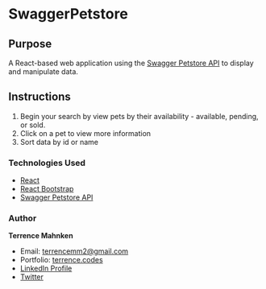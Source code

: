 # SwaggerPetstore

## Purpose

A React-based web application using the [Swagger Petstore API](https://petstore.swagger.io/) to display and manipulate data.

## Instructions

1. Begin your search by view pets by their availability - available, pending, or sold.
2. Click on a pet to view more information
3. Sort data by id or name

### Technologies Used

-   [React](https://reactjs.org/)
-   [React Bootstrap](https://react-bootstrap.github.io/)
-   [Swagger Petstore API](https://petstore.swagger.io/)

### Author
**Terrence Mahnken**  
- Email: [terrencemm2@gmail.com](mailto:terrencemm2@gmail.com)
- Portfolio: [terrence.codes](https://terrence.codes)
- [LinkedIn Profile](https://www.linkedin.com/in/terrencemahnken/)
- [Twitter](https://twitter.com/TerrenceMahnken)